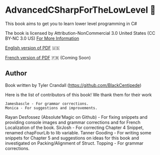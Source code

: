# AdvancedCSharpForTheLowLevel :book:

This book aims to get you to learn lower level programming in C#

The book is licensed by Attribution-NonCommercial 3.0 United States (CC BY-NC 3.0 US) [For More Information](https://creativecommons.org/licenses/by-nc/3.0/us/)

[English version of PDF](https://github.com/BlackCentipede/AdvancedCSharpForLowLevelProgramming/blob/master/main.pdf) :us:

[French version of PDF]() :fr: (Coming Soon)

## Author
Book written by Tyler Crandall (https://github.com/BlackCentipede)

Here is the list of contributors of this book! We thank them for their work

	Jamesbascle - For grammar corrections.
	Monica - For suggestions and improvements.
  Rayan Desfossez (Absolute'Magic on Github) - For fixing snippets and providing console images and grammar corrections and for French Localization of the book.
  SirJosh - For correcting Chapter 4 Snippet, renamed chapFourLib to lib variable.
	Tanner Gooding - For writing some snippets for Chapter 5 and suggestions on ideas for this book and investigated on Packing/Alignment of Struct.
  Topping - For grammar corrections.
